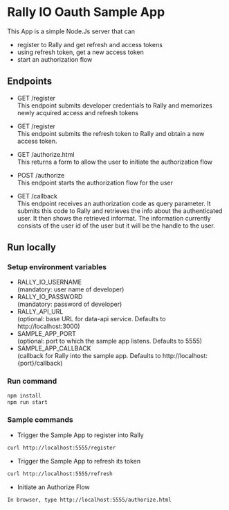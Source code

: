 # Rally IO Oauth Sample App


This App is a simple Node.Js server that can

* register to Rally and get refresh and access tokens
* using refresh token, get a new access token
* start an authorization flow

## Endpoints

* GET /register\
This endpoint submits developer credentials to Rally and memorizes 
newly acquired access and refresh tokens

* GET /register\
This endpoint submits the refresh token to Rally and obtain a new
access token.

* GET /authorize.html\
This returns a form to allow the user to initiate the authorization
flow

* POST /authorize\
This endpoint starts the authorization flow for the user

* GET /callback\
This endpoint receives an authorization code as query parameter. It
submits this code to Rally and retrieves the info about the
authenticated user.  It then shows the retrieved informat.  The
information currently consists of the user id of the user but it will
be the handle to the user.

## Run locally

### Setup environment variables

* RALLY_IO_USERNAME\
(mandatory: user name of developer)
* RALLY_IO_PASSWORD\
(mandatory: password of developer)
* RALLY_API_URL\
(optional: base URL for data-api service. Defaults to http://localhost:3000)
* SAMPLE_APP_PORT\
(optional: port to which the sample app listens. Defaults to 5555)
* SAMPLE_APP_CALLBACK\
(callback for Rally into the sample app. Defaults to
http://localhost:{port}/callback)


### Run command
```bash
npm install
npm run start
```
### Sample commands

* Trigger the Sample App to register into Rally
```bash
curl http://localhost:5555/register
```
* Trigger the Sample App to refresh its token
```bash
curl http://localhost:5555/refresh
```
* Initiate an Authorize Flow
```bash
In browser, type http://localhost:5555/authorize.html
```
